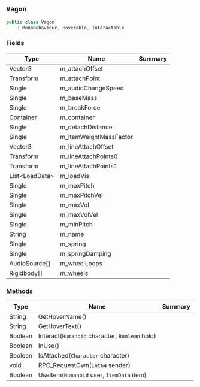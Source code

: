 ## `Vagon`

```csharp
public class Vagon
    : MonoBehaviour, Hoverable, Interactable

```

### Fields

| Type | Name | Summary | 
| --- | --- | --- | 
| Vector3 | m_attachOffset |  | 
| Transform | m_attachPoint |  | 
| Single | m_audioChangeSpeed |  | 
| Single | m_baseMass |  | 
| Single | m_breakForce |  | 
| [Container](./Container.md) | m_container |  | 
| Single | m_detachDistance |  | 
| Single | m_itemWeightMassFactor |  | 
| Vector3 | m_lineAttachOffset |  | 
| Transform | m_lineAttachPoints0 |  | 
| Transform | m_lineAttachPoints1 |  | 
| List&lt;LoadData&gt; | m_loadVis |  | 
| Single | m_maxPitch |  | 
| Single | m_maxPitchVel |  | 
| Single | m_maxVol |  | 
| Single | m_maxVolVel |  | 
| Single | m_minPitch |  | 
| String | m_name |  | 
| Single | m_spring |  | 
| Single | m_springDamping |  | 
| AudioSource[] | m_wheelLoops |  | 
| Rigidbody[] | m_wheels |  | 


### Methods

| Type | Name | Summary | 
| --- | --- | --- | 
| String | GetHoverName() |  | 
| String | GetHoverText() |  | 
| Boolean | Interact(`Humanoid` character, `Boolean` hold) |  | 
| Boolean | InUse() |  | 
| Boolean | IsAttached(`Character` character) |  | 
| void | RPC_RequestOwn(`Int64` sender) |  | 
| Boolean | UseItem(`Humanoid` user, `ItemData` item) |  | 


